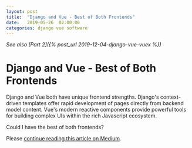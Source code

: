 ```yaml
---
layout: post
title:  "Django and Vue - Best of Both Frontends"
date:   2019-05-26  02:00:00
categories: django vue software 
---
```


_See also [Part 2]({% post_url 2019-12-04-django-vue-vuex %})_

# Django and Vue - Best of Both Frontends

Django and Vue both have unique frontend strengths.  Django's context-driven templates offer rapid development of pages directly from backend model content. Vue's modern reactive components provide powerful tools for building complex UIs within the rich Javascript ecosystem.   

Could I have the best of both frontends?  

Please [continue reading this article on Medium](https://medium.com/js-dojo/vue-django-best-of-both-frontends-701307871478).






